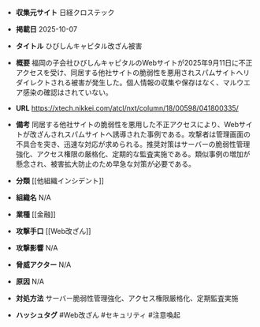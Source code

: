 - **収集元サイト**
日経クロステック

- **掲載日**
2025-10-07

- **タイトル**
ひびしんキャピタル改ざん被害

- **概要**
福岡の子会社ひびしんキャピタルのWebサイトが2025年9月11日に不正アクセスを受け、同居する他社サイトの脆弱性を悪用されスパムサイトへリダイレクトされる被害が発生した。個人情報の収集や保存はなく、マルウエア感染の確認はされていない。

- **URL**
https://xtech.nikkei.com/atcl/nxt/column/18/00598/041800335/

- **備考**
同居する他社サイトの脆弱性を悪用した不正アクセスにより、Webサイトが改ざんされスパムサイトへ誘導された事例である。攻撃者は管理画面の不具合を突き、迅速な対応が求められる。推奨対策はサーバーの脆弱性管理強化、アクセス権限の厳格化、定期的な監査実施である。類似事例の増加が懸念され、被害拡大防止のため早急な対策が必要である。

- **分類**
[[他組織インシデント]]

- **組織名**
N/A

- **業種**
[[金融]]

- **攻撃手口**
[[Web改ざん]]

- **攻撃影響**
N/A

- **脅威アクター**
N/A

- **原因**
N/A

- **対処方法**
サーバー脆弱性管理強化、アクセス権限厳格化、定期監査実施

- **ハッシュタグ**
#Web改ざん #セキュリティ #注意喚起
